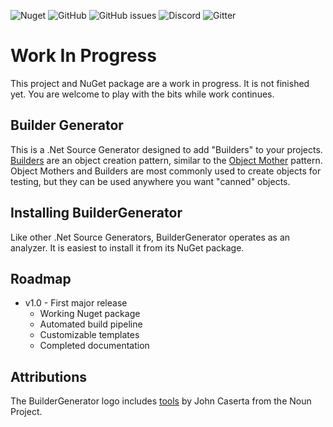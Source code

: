![Nuget](https://img.shields.io/nuget/dt/buildergenerator)
![GitHub](https://img.shields.io/github/license/melgrubb/buildergenerator)
![GitHub issues](https://img.shields.io/github/issues/melgrubb/buildergenerator)
![Discord](https://img.shields.io/discord/813785114722697258?logo=discord)
![Gitter](https://img.shields.io/gitter/room/melgrubb/buildergenerator?logo=gitter)


# Work In Progress #

This project and NuGet package are a work in progress. It is not finished yet. You are welcome to play with the bits while work continues.

## Builder Generator ##

This is a .Net Source Generator designed to add "Builders" to your projects. [Builders](https://en.wikipedia.org/wiki/Builder_pattern) are an object creation pattern, similar to the [Object Mother](https://martinfowler.com/bliki/ObjectMother.html) pattern. Object Mothers and Builders are most commonly used to create objects for testing, but they can be used anywhere you want "canned" objects.

## Installing BuilderGenerator ##

Like other .Net Source Generators, BuilderGenerator operates as an analyzer. It is easiest to install it from its NuGet package.

## Roadmap ##

- v1.0 - First major release
  - Working Nuget package
  - Automated build pipeline
  - Customizable templates
  - Completed documentation

## Attributions ##

The BuilderGenerator logo includes [tools](https://thenounproject.com/term/tools/11192) by John Caserta from the Noun Project.
